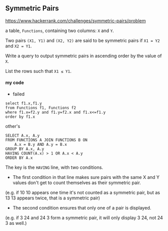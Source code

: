 ## Symmetric Pairs

https://www.hackerrank.com/challenges/symmetric-pairs/problem

a table, `Functions`, containing two columns: `X` and `Y`.

Two pairs `(X1, Y1)` and `(X2, Y2)` are said to be symmetric pairs if `X1 = Y2` and `X2 = Y1`.

Write a query to output symmetric pairs in ascending order by the value of `X`. 

List the rows such that `X1 ≤ Y1`.


#### my code
* failed 
```mysql
select f1.x,f1.y
from Functions f1, Functions f2
where f1.x=f2.y and f1.y=f2.x and f1.x<=f1.y
order by f1.x
```

other's
```mysql
SELECT A.x, A.y
FROM FUNCTIONS A JOIN FUNCTIONS B ON
    A.x = B.y AND A.y = B.x
GROUP BY A.x, A.y
HAVING COUNT(A.x) > 1 OR A.x < A.y
ORDER BY A.x
```
The key is the `HAVING` line, with two conditions.

* The first condition in that line makes sure pairs with the same X and Y values don't get to count themselves as their symmetric pair. 

(e.g. if 10 10 appears one time it's not counted as a symmetric pair, but as 13 13 appears twice, that is a symmetric pair)

* The second condition ensures that only one of a pair is displayed. 

(e.g. if 3 24 and 24 3 form a symmetric pair, it will only display 3 24, not 24 3 as well.)
